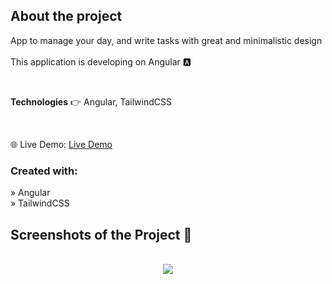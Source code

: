 <h2>About the project</h2>

  <p>
     App to manage your day, and write tasks with great and minimalistic design <br> <br>
     This application is developing on Angular 🅰️
  </p>

  <br>



<b>Technologies</b> 👉 Angular, TailwindCSS</p>

<br>

🌐 Live Demo: <a href='https://angular-todo-gilt.vercel.app/sign-in'>Live Demo</a>

<h3>Created with:</h3>

» Angular <br>
» TailwindCSS <br>


<h2>Screenshots of the Project 📸</h2>
<br>

<div align='center'>
<img src='https://github.com/shoqqan/angular-todo/assets/108088790/76c03645-b196-4e27-977f-e11b98ad19c3'/>

</div>
<br>




